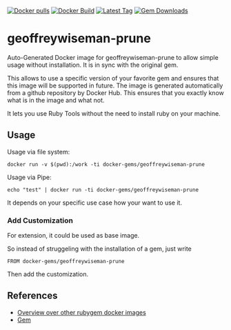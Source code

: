[![Docker pulls](https://img.shields.io/docker/pulls/rubygem/geoffreywiseman-prune.svg)](https://hub.docker.com/r/rubygem/geoffreywiseman-prune/)
[![Docker Build](https://img.shields.io/docker/automated/rubygem/geoffreywiseman-prune.svg)](https://hub.docker.com/r/rubygem/geoffreywiseman-prune/)
[![Latest Tag](https://img.shields.io/github/tag/docker-rubygem/geoffreywiseman-prune.svg)](https://hub.docker.com/r/rubygem/geoffreywiseman-prune/)
[![Gem Downloads](https://img.shields.io/gem/dt/geoffreywiseman-prune.svg)](https://rubygems.org/gems/geoffreywiseman-prune/)
# geoffreywiseman-prune

Auto-Generated Docker image for geoffreywiseman-prune to allow simple usage without installation.
It is in sync with the original gem.

This allows to use a specific version of your favorite gem and ensures that this image will be supported in future.
The image is generated automatically from a github repository by Docker Hub.
This ensures that you exactly know what is in the image and what not.

It lets you use Ruby Tools without the need to install ruby on your machine.

## Usage

Usage via file system:

`docker run -v $(pwd):/work -ti docker-gems/geoffreywiseman-prune`

Usage via Pipe:

`echo "test" | docker run -ti docker-gems/geoffreywiseman-prune`

It depends on your specific use case how your want to use it.

### Add Customization

For extension, it could be used as base image.

So instead of struggeling with the installation of a gem, just write

`FROM docker-gems/geoffreywiseman-prune`

Then add the customization.

## References

 - [Overview over other rubygem docker images](https://github.com/thinkbot/docker-rubygem)
 - [Gem](https://rubygems.org/gems/geoffreywiseman-prune/)
